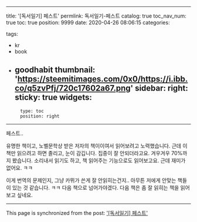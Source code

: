
---
title: '[독서일기] 페스트'
permlink: 독서일기-페스트
catalog: true
toc_nav_num: true
toc: true
position: 9999
date: 2020-04-26 08:06:15
categories:

tags:
- kr
- book
- goodhabit
thumbnail: 'https://steemitimages.com/0x0/https://i.ibb.co/q5zvPfj/720c17602a67.png'
sidebar:
    right:
        sticky: true
widgets:
    -
        type: toc
        position: right
---


페스트..

유명한 책이고, 노벨문학상 받은 저자의 책이이여서 읽어보려고 노력했습니다.
근데 이 책만 읽으려고 하면 졸리고, 눈이 감깁니다. 집중이 잘 안되더라고요. 겨우겨우 70%까지 봤습니다. 소리내서 읽기도 하고, 책 읽어주는 기능으로도 읽어보고요. 근데 재미가 없어요. ㅋㅋ

이게 번역의 문제인지, 그냥 카뮈가 쓴게 잘 안읽히는건지.. 
아무튼 저에게 안맞는 책들이 있는 것 같습니다. ㅋㅋ
다음 책으로 넘어가야겠다. 다음 책은 좀 잘 읽히는 책을 읽어보고 싶네요.

- - -

This page is synchronized from the post: ['[독서일기] 페스트'](https://steempeak.com/@jacobyu/4mj7u7)

